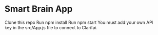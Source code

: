 # Smart Brain App

Clone this repo
Run npm install
Run npm start
You must add your own API key in the src/App.js file to connect to Clarifai.
